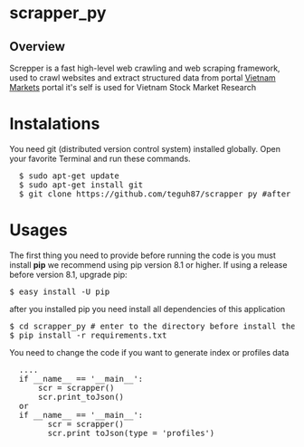 # scrapper_py

## Overview

Screpper is a fast high-level web crawling and web scraping framework, 
used to crawl websites and extract structured data from portal 
<a href="http://stock.vietnammarkets.com/vietnam-stock-market.php">Vietnam Markets</a>
portal it's self is used for Vietnam Stock Market Research

# Instalations
You need git (distributed version control system) installed globally. Open your favorite Terminal and run these commands.
<pre>
  $ sudo apt-get update
  $ sudo apt-get install git
  $ git clone https://github.com/teguh87/scrapper_py #after git installation just fetch all using git clone
</pre>

# Usages
The first thing you need to provide before running the code is you must install <b>pip</b>
we recommend using pip version 8.1 or higher. If using a release before version 8.1, upgrade pip:
<pre>
$ easy_install -U pip
</pre>

after you installed pip you need install all dependencies of this application
<pre>
$ cd scrapper_py # enter to the directory before install the dependancies
$ pip install -r requirements.txt
</pre>

You need to change the code if you want to generate index or profiles data
<pre>
  ....
  if __name__ == '__main__':
	  scr = scrapper()
	  scr.print_toJson()
  or
  if __name__ == '__main__':
    	scr = scrapper()
    	scr.print_toJson(type = 'profiles')
</pre>

